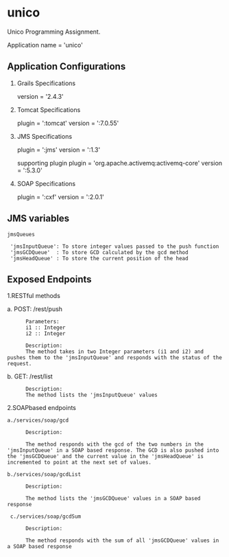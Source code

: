 # unico
Unico Programming Assignment.

Application name = 'unico'

Application Configurations
-------------------------------------------------

1. Grails Specifications

    version = '2.4.3'

2. Tomcat Specifications

    plugin = ':tomcat'
    version = ':7.0.55'

3. JMS Specifications

    plugin = ':jms'
    version = ':1.3'

    supporting plugin
     plugin = 'org.apache.activemq:activemq-core'
     version = ':5.3.0'

4.  SOAP Specifications

    plugin = ':cxf'
    version = ':2.0.1'

JMS variables
----------------------------------------------------
    jmsQueues

     'jmsInputQueue': To store integer values passed to the push function
     'jmsGCDQueue'  : To store GCD calculated by the gcd method
     'jmsHeadQueue' : To store the current position of the head


Exposed Endpoints
-----------------------------------------------------

1.RESTful methods

   a. POST: /rest/push

          Parameters:
          i1 :: Integer
          i2 :: Integer

          Description:
          The method takes in two Integer parameters (i1 and i2) and pushes them to the 'jmsInputQueue' and responds with the status of the request.

   b. GET: /rest/list

          Description:
          The method lists the 'jmsInputQueue' values


2.SOAPbased endpoints

    a./services/soap/gcd

          Description:

          The method responds with the gcd of the two numbers in the 'jmsInputQueue' in a SOAP based response. The GCD is also pushed into the 'jmsGCDQueue' and the current value in the 'jmsHeadQueue' is incremented to point at the next set of values.

    b./services/soap/gcdList

          Description:

          The method lists the 'jmsGCDQueue' values in a SOAP based response

     c./services/soap/gcdSum

          Description:

          The method responds with the sum of all 'jmsGCDQueue' values in a SOAP based response


